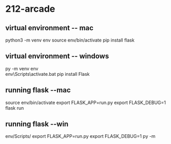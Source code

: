 # 212-arcade

## virtual environment -- mac
python3 -m venv env
source env/bin/activate
pip install flask

## virtual environment -- windows
py -m venv env  
env\Scripts\activate.bat
pip install Flask

## running flask --mac
source env/bin/activate
export FLASK_APP=run.py
export FLASK_DEBUG=1
flask run

## running flask --win
env/Scripts/ 
export FLASK_APP=run.py
export FLASK_DEBUG=1
py -m 
